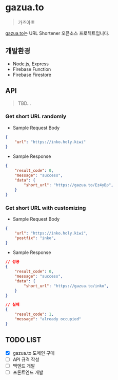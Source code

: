 # gazua.to

> 가즈아!!!

[gazua.to](http://gazua.to)는 URL Shortener 오픈소스 프로젝트입니다.

## 개발환경

* Node.js, Express
* Firebase Function
* Firebase Firestore

## API

> TBD...

### Get short URL randomly

* Sample Request Body

```json
{
    "url": "https://inko.holy.kiwi"
}
```

* Sample Response

```json
{
    "result_code": 0,
    "message": "success",
    "data": {
        "short_url": "https://gazua.to/Ez4yBp",
    }
}
```

### Get short URL with customizing

* Sample Request Body

```json
{
    "url": "https://inko.holy.kiwi",
    "postfix": "inko",
}
```

* Sample Response

```json
// 성공
{
    "result_code": 0,
    "message": "success",
    "data": {
        "short_url": "https://gazua.to/inko",
    }
}

// 실패
{
    "result_code": 1,
    "message": "already occupied"
}
```

## TODO LIST

- [X] gazua.to 도메인 구매
- [ ] API 규격 작성
- [ ] 백엔드 개발
- [ ] 프론트엔드 개발
